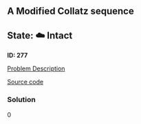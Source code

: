 ## A Modified Collatz sequence

## State: :cloud: **Intact**

**ID: 277**

[Problem Description](https://projecteuler.net/problem=277)

[Source code](main.cpp)

### Solution
0